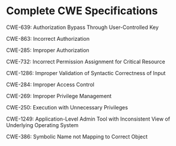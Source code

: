 

# Complete CWE Specifications

CWE-639: Authorization Bypass Through User-Controlled Key

CWE-863: Incorrect Authorization

CWE-285: Improper Authorization

CWE-732: Incorrect Permission Assignment for Critical Resource

CWE-1286: Improper Validation of Syntactic Correctness of Input

CWE-284: Improper Access Control

CWE-269: Improper Privilege Management

CWE-250: Execution with Unnecessary Privileges

CWE-1249: Application-Level Admin Tool with Inconsistent View of Underlying Operating System

CWE-386: Symbolic Name not Mapping to Correct Object